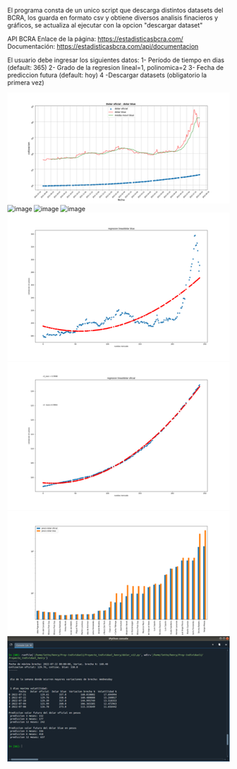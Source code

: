 El programa consta de un unico script que descarga distintos  datasets del BCRA, los guarda en formato csv y obtiene diversos analisis finacieros y gráficos, se actualiza al ejecutar con la opcion "descargar dataset"

 API BCRA
Enlace de la página: https://estadisticasbcra.com/  
Documentación: https://estadisticasbcra.com/api/documentacion

<p>El usuario debe ingresar los siguientes datos:
1- Período de tiempo en dias (default: 365)
2- Grado de la regresion lineal=1, polinomica=2
3- Fecha de prediccion futura (default: hoy)
4 -Descargar datasets (obligatorio la primera vez) </p>



                            
![image](https://github.com/horaciogit/Proyecto-Individual-Henry/blob/main/images/Dolar%20oficial-blue.png)
![image](https://github.com/horaciogit/Proyecto-Individual/blob/main/images/Variacion%20brecha-volatilidad.png)
![image](https://github.com/horaciogit/Proyecto-Individual/blob/main/images/cotizacion%20dolar%20blue.png)
![image](https://github.com/horaciogit/Proyecto-Individual/blob/main/images/cotizacion%20dolar%20oficial.png)
![image](https://github.com/horaciogit/Proyecto-Individual-Henry/blob/main/images/regresion%20lineal%20dolar%20blue.png)
![image](https://github.com/horaciogit/Proyecto-Individual-Henry/blob/main/images/regresion%20lineal%20dolar%20oficial.png)
![image](https://github.com/horaciogit/Proyecto-Individual-Henry/blob/main/images/Eventos%20gobierno%20vs%20precio%20dolar.png)
![image](https://github.com/horaciogit/Proyecto-Individual-Henry/blob/main/images/salida-consola.png)
